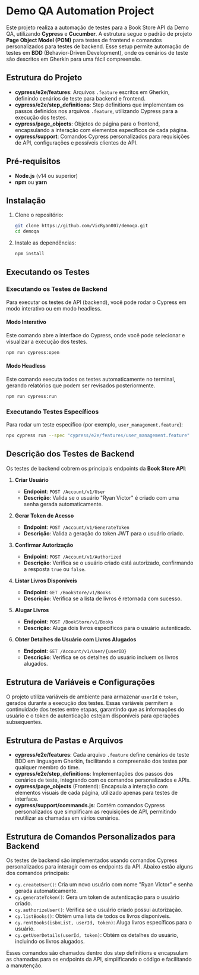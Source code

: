 # Demo QA Automation Project

Este projeto realiza a automação de testes para a Book Store API da Demo QA, utilizando **Cypress** e **Cucumber**. A estrutura segue o padrão de projeto **Page Object Model (POM)** para testes de frontend e comandos personalizados para testes de backend. Esse setup permite automação de testes em **BDD** (Behavior-Driven Development), onde os cenários de teste são descritos em Gherkin para uma fácil compreensão.

## Estrutura do Projeto

- **cypress/e2e/features**: Arquivos `.feature` escritos em Gherkin, definindo cenários de teste para backend e frontend.
- **cypress/e2e/step_definitions**: Step definitions que implementam os passos definidos nos arquivos `.feature`, utilizando Cypress para a execução dos testes.
- **cypress/page_objects**: Objetos de página para o frontend, encapsulando a interação com elementos específicos de cada página.
- **cypress/support**: Comandos Cypress personalizados para requisições de API, configurações e possíveis clientes de API.

## Pré-requisitos

- **Node.js** (v14 ou superior)
- **npm** ou **yarn**

## Instalação

1. Clone o repositório:

   ```bash
   git clone https://github.com/VicRyan007/demoqa.git
   cd demoqa
   ```
   
2. Instale as dependências:

   ```bash
   npm install
   ```

## Executando os Testes

### Executando os Testes de Backend

Para executar os testes de API (backend), você pode rodar o Cypress em modo interativo ou em modo headless.

#### Modo Interativo

Este comando abre a interface do Cypress, onde você pode selecionar e visualizar a execução dos testes.

```bash
npm run cypress:open
```

#### Modo Headless

Este comando executa todos os testes automaticamente no terminal, gerando relatórios que podem ser revisados posteriormente.

```bash
npm run cypress:run
```

### Executando Testes Específicos

Para rodar um teste específico (por exemplo, `user_management.feature`):

```bash
npx cypress run --spec "cypress/e2e/features/user_management.feature"
```

## Descrição dos Testes de Backend

Os testes de backend cobrem os principais endpoints da **Book Store API**:

1. **Criar Usuário**
   - **Endpoint**: `POST /Account/v1/User`
   - **Descrição**: Valida se o usuário "Ryan Víctor" é criado com uma senha gerada automaticamente.

2. **Gerar Token de Acesso**
   - **Endpoint**: `POST /Account/v1/GenerateToken`
   - **Descrição**: Valida a geração do token JWT para o usuário criado.

3. **Confirmar Autorização**
   - **Endpoint**: `POST /Account/v1/Authorized`
   - **Descrição**: Verifica se o usuário criado está autorizado, confirmando a resposta `true` ou `false`.

4. **Listar Livros Disponíveis**
   - **Endpoint**: `GET /BookStore/v1/Books`
   - **Descrição**: Verifica se a lista de livros é retornada com sucesso.

5. **Alugar Livros**
   - **Endpoint**: `POST /BookStore/v1/Books`
   - **Descrição**: Aluga dois livros específicos para o usuário autenticado.

6. **Obter Detalhes do Usuário com Livros Alugados**
   - **Endpoint**: `GET /Account/v1/User/{userID}`
   - **Descrição**: Verifica se os detalhes do usuário incluem os livros alugados.

## Estrutura de Variáveis e Configurações

O projeto utiliza variáveis de ambiente para armazenar `userId` e `token`, gerados durante a execução dos testes. Essas variáveis permitem a continuidade dos testes entre etapas, garantindo que as informações do usuário e o token de autenticação estejam disponíveis para operações subsequentes.

## Estrutura de Pastas e Arquivos

- **cypress/e2e/features**: Cada arquivo `.feature` define cenários de teste BDD em linguagem Gherkin, facilitando a compreensão dos testes por qualquer membro do time.
- **cypress/e2e/step_definitions**: Implementações dos passos dos cenários de teste, integrando com os comandos personalizados e APIs.
- **cypress/page_objects** (Frontend): Encapsula a interação com elementos visuais de cada página, utilizado apenas para testes de interface.
- **cypress/support/commands.js**: Contém comandos Cypress personalizados que simplificam as requisições de API, permitindo reutilizar as chamadas em vários cenários.

## Estrutura de Comandos Personalizados para Backend

Os testes de backend são implementados usando comandos Cypress personalizados para interagir com os endpoints da API. Abaixo estão alguns dos comandos principais:

- `cy.createUser()`: Cria um novo usuário com nome "Ryan Víctor" e senha gerada automaticamente.
- `cy.generateToken()`: Gera um token de autenticação para o usuário criado.
- `cy.authorizeUser()`: Verifica se o usuário criado possui autorização.
- `cy.listBooks()`: Obtém uma lista de todos os livros disponíveis.
- `cy.rentBooks(isbnList, userId, token)`: Aluga livros específicos para o usuário.
- `cy.getUserDetails(userId, token)`: Obtém os detalhes do usuário, incluindo os livros alugados.

Esses comandos são chamados dentro dos step definitions e encapsulam as chamadas para os endpoints da API, simplificando o código e facilitando a manutenção.

